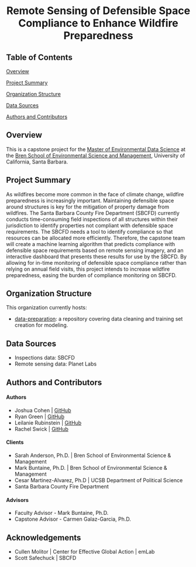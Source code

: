 <h1 align="center">

Remote Sensing of Defensible Space Compliance to Enhance Wildfire Preparedness

</h1>

## Table of Contents

[Overview](#overview)

[Project Summary](#project-summary)

[Organization Structure](#organization-structure)

[Data Sources](#data-sources)

[Authors and Contributors](#authors-and-contributors) 

## Overview

This is a capstone project for the [Master of Environmental Data Science](https://bren.ucsb.edu/masters-programs/master-environmental-data-science) at the [Bren School of Environmental Science and Management](https://bren.ucsb.edu), University of California, Santa Barbara.

## Project Summary

As wildfires become more common in the face of climate change, wildfire preparedness is increasingly important. Maintaining defensible space around structures is key for the mitigation of property damage from wildfires. The Santa Barbara County Fire Department (SBCFD) currently conducts time-consuming field inspections of all structures within their jurisdiction to identify properties not compliant with defensible space requirements. The SBCFD needs a tool to identify compliance so that resources can be allocated more efficiently. Therefore, the capstone team will create a machine learning algorithm that predicts compliance with defensible space requirements based on remote sensing imagery, and an interactive dashboard that presents these results for use by the SBCFD. By allowing for in-time monitoring of defensible space compliance rather than relying on annual field visits, this project intends to increase wildfire preparedness, easing the burden of compliance monitoring on SBCFD.

## Organization Structure

This organization currently hosts:
- [data-preparation](https://github.com/wildfire-prep/data-preparation): a repository covering data cleaning and training set creation for modeling.

## Data Sources

- Inspections data: SBCFD
- Remote sensing data: Planet Labs

## Authors and Contributors

#### Authors

- Joshua Cohen | [GitHub](https://github.com/silkieMoth)
- Ryan Green | [GitHub](https://github.com/ryangreen6)
- Leilanie Rubinstein | [GitHub](https://github.com/leirubinstein)
- Rachel Swick | [GitHub](https://github.com/rfswick)

#### Clients

- Sarah Anderson, Ph.D. | Bren School of Environmental Science & Management
- Mark Buntaine, Ph.D. | Bren School of Environmental Science & Management
- Cesar Martinez-Alvarez, Ph.D | UCSB Department of Political Science
- Santa Barbara County Fire Department

#### Advisors

- Faculty Advisor - Mark Buntaine, Ph.D.
- Capstone Advisor - Carmen Galaz-Garcia, Ph.D.

## Acknowledgements

- Cullen Molitor | Center for Effective Global Action | emLab
- Scott Safechuck | SBCFD

